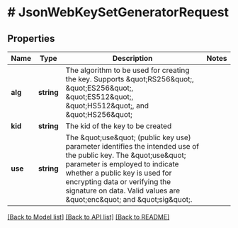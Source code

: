 # # JsonWebKeySetGeneratorRequest

## Properties

Name | Type | Description | Notes
------------ | ------------- | ------------- | -------------
**alg** | **string** | The algorithm to be used for creating the key. Supports \&quot;RS256\&quot;, \&quot;ES256\&quot;, \&quot;ES512\&quot;, \&quot;HS512\&quot;, and \&quot;HS256\&quot; |
**kid** | **string** | The kid of the key to be created |
**use** | **string** | The \&quot;use\&quot; (public key use) parameter identifies the intended use of the public key. The \&quot;use\&quot; parameter is employed to indicate whether a public key is used for encrypting data or verifying the signature on data. Valid values are \&quot;enc\&quot; and \&quot;sig\&quot;. |

[[Back to Model list]](../../README.md#models) [[Back to API list]](../../README.md#endpoints) [[Back to README]](../../README.md)
